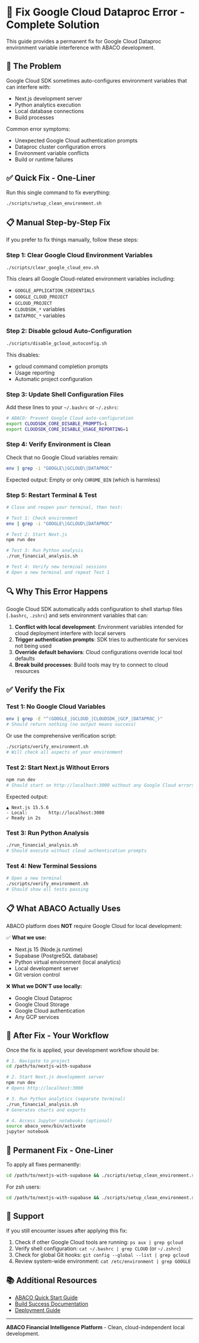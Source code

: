 # 🔧 Fix Google Cloud Dataproc Error - Complete Solution

This guide provides a permanent fix for Google Cloud Dataproc environment variable interference with ABACO development.

## 🚨 The Problem

Google Cloud SDK sometimes auto-configures environment variables that can interfere with:
- Next.js development server
- Python analytics execution
- Local database connections
- Build processes

Common error symptoms:
- Unexpected Google Cloud authentication prompts
- Dataproc cluster configuration errors
- Environment variable conflicts
- Build or runtime failures

## ✅ Quick Fix - One-Liner

Run this single command to fix everything:

```bash
./scripts/setup_clean_environment.sh
```

## 📋 Manual Step-by-Step Fix

If you prefer to fix things manually, follow these steps:

### Step 1: Clear Google Cloud Environment Variables

```bash
./scripts/clear_google_cloud_env.sh
```

This clears all Google Cloud-related environment variables including:
- `GOOGLE_APPLICATION_CREDENTIALS`
- `GOOGLE_CLOUD_PROJECT`
- `GCLOUD_PROJECT`
- `CLOUDSDK_*` variables
- `DATAPROC_*` variables

### Step 2: Disable gcloud Auto-Configuration

```bash
./scripts/disable_gcloud_autoconfig.sh
```

This disables:
- gcloud command completion prompts
- Usage reporting
- Automatic project configuration

### Step 3: Update Shell Configuration Files

Add these lines to your `~/.bashrc` or `~/.zshrc`:

```bash
# ABACO: Prevent Google Cloud auto-configuration
export CLOUDSDK_CORE_DISABLE_PROMPTS=1
export CLOUDSDK_CORE_DISABLE_USAGE_REPORTING=1
```

### Step 4: Verify Environment is Clean

Check that no Google Cloud variables remain:

```bash
env | grep -i "GOOGLE\|GCLOUD\|DATAPROC"
```

Expected output: Empty or only `CHROME_BIN` (which is harmless)

### Step 5: Restart Terminal & Test

```bash
# Close and reopen your terminal, then test:

# Test 1: Check environment
env | grep -i "GOOGLE\|GCLOUD\|DATAPROC"

# Test 2: Start Next.js
npm run dev

# Test 3: Run Python analysis
./run_financial_analysis.sh

# Test 4: Verify new terminal sessions
# Open a new terminal and repeat Test 1
```

## 🔍 Why This Error Happens

Google Cloud SDK automatically adds configuration to shell startup files (`.bashrc`, `.zshrc`) and sets environment variables that can:

1. **Conflict with local development**: Environment variables intended for cloud deployment interfere with local servers
2. **Trigger authentication prompts**: SDK tries to authenticate for services not being used
3. **Override default behaviors**: Cloud configurations override local tool defaults
4. **Break build processes**: Build tools may try to connect to cloud resources

## ✅ Verify the Fix

### Test 1: No Google Cloud Variables

```bash
env | grep -E "^(GOOGLE_|GCLOUD_|CLOUDSDK_|GCP_|DATAPROC_)"
# Should return nothing (no output means success)
```

Or use the comprehensive verification script:

```bash
./scripts/verify_environment.sh
# Will check all aspects of your environment
```

### Test 2: Start Next.js Without Errors

```bash
npm run dev
# Should start on http://localhost:3000 without any Google Cloud errors
```

Expected output:
```
▲ Next.js 15.5.6
- Local:        http://localhost:3000
✓ Ready in 2s
```

### Test 3: Run Python Analysis

```bash
./run_financial_analysis.sh
# Should execute without cloud authentication prompts
```

### Test 4: New Terminal Sessions

```bash
# Open a new terminal
./scripts/verify_environment.sh
# Should show all tests passing
```

## 📋 What ABACO Actually Uses

ABACO platform does **NOT** require Google Cloud for local development:

✅ **What we use:**
- Next.js 15 (Node.js runtime)
- Supabase (PostgreSQL database)
- Python virtual environment (local analytics)
- Local development server
- Git version control

❌ **What we DON'T use locally:**
- Google Cloud Dataproc
- Google Cloud Storage
- Google Cloud authentication
- Any GCP services

## 🚀 After Fix - Your Workflow

Once the fix is applied, your development workflow should be:

```bash
# 1. Navigate to project
cd /path/to/nextjs-with-supabase

# 2. Start Next.js development server
npm run dev
# Opens http://localhost:3000

# 3. Run Python analytics (separate terminal)
./run_financial_analysis.sh
# Generates charts and exports

# 4. Access Jupyter notebooks (optional)
source abaco_venv/bin/activate
jupyter notebook
```

## 🎯 Permanent Fix - One-Liner

To apply all fixes permanently:

```bash
cd /path/to/nextjs-with-supabase && ./scripts/setup_clean_environment.sh && echo -e '\n# ABACO: Prevent Google Cloud auto-configuration\nexport CLOUDSDK_CORE_DISABLE_PROMPTS=1\nexport CLOUDSDK_CORE_DISABLE_USAGE_REPORTING=1' >> ~/.bashrc
```

For zsh users:

```bash
cd /path/to/nextjs-with-supabase && ./scripts/setup_clean_environment.sh && echo -e '\n# ABACO: Prevent Google Cloud auto-configuration\nexport CLOUDSDK_CORE_DISABLE_PROMPTS=1\nexport CLOUDSDK_CORE_DISABLE_USAGE_REPORTING=1' >> ~/.zshrc
```

## 🛟 Support

If you still encounter issues after applying this fix:

1. Check if other Google Cloud tools are running: `ps aux | grep gcloud`
2. Verify shell configuration: `cat ~/.bashrc | grep CLOUD` (or `~/.zshrc`)
3. Check for global Git hooks: `git config --global --list | grep gcloud`
4. Review system-wide environment: `cat /etc/environment | grep GOOGLE`

## 📚 Additional Resources

- [ABACO Quick Start Guide](./QUICK_START.md)
- [Build Success Documentation](./BUILD_SUCCESS.md)
- [Deployment Guide](./DEPLOYMENT-READY.md)

---

**ABACO Financial Intelligence Platform** - Clean, cloud-independent local development.
